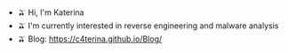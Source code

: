 - 🫒 Hi, I'm Katerina 
- 🫒 I'm currently interested in reverse engineering and malware analysis
- 🫒 Blog: https://c4terina.github.io/Blog/

<!---
C4Terina/C4Terina is a ✨ special ✨ repository because its `README.md` (this file) appears on your GitHub profile.
You can click the Preview link to take a look at your changes.
--->
